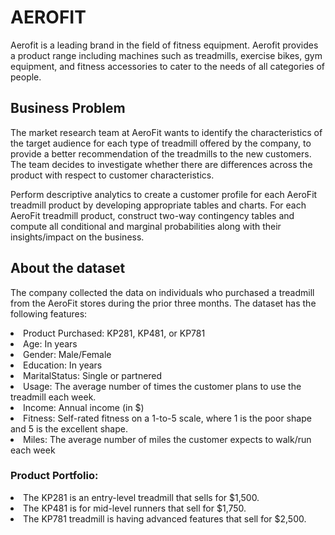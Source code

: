 <h1>AEROFIT </h1>

Aerofit is a leading brand in the field of fitness equipment. Aerofit provides a product range including machines such as treadmills, exercise bikes, gym equipment, and fitness accessories to cater to the needs of all categories of people.

<h2>Business Problem</h2>

The market research team at AeroFit wants to identify the characteristics of the target audience for each type of treadmill offered by the company, to provide a better recommendation of the treadmills to the new customers. The team decides to investigate whether there are differences across the product with respect to customer characteristics.

Perform descriptive analytics to create a customer profile for each AeroFit treadmill product by developing appropriate tables and charts.
For each AeroFit treadmill product, construct two-way contingency tables and compute all conditional and marginal probabilities along with their insights/impact on the business.

<h2>About the dataset</h2>

The company collected the data on individuals who purchased a treadmill from the AeroFit stores during the prior three months. The dataset has the following features:

<li>Product Purchased:	KP281, KP481, or KP781
<li>Age:	In years
<li>Gender:	Male/Female
<li>Education:	In years
<li>MaritalStatus:	Single or partnered
<li>Usage:	The average number of times the customer plans to use the treadmill each week.
<li>Income:	Annual income (in $)
<li>Fitness:	Self-rated fitness on a 1-to-5 scale, where 1 is the poor shape and 5 is the excellent shape.
<li>Miles:	The average number of miles the customer expects to walk/run each week

<h3>Product Portfolio: </h3>

<li>The KP281 is an entry-level treadmill that sells for $1,500.
<li>The KP481 is for mid-level runners that sell for $1,750.
<li>The KP781 treadmill is having advanced features that sell for $2,500.
